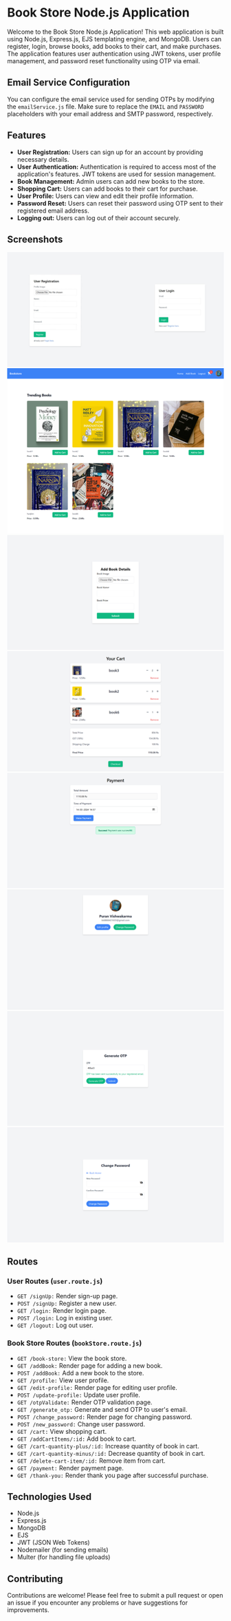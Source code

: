 # Book Store Node.js Application

Welcome to the Book Store Node.js Application! This web application is built using Node.js, Express.js, EJS templating engine, and MongoDB. Users can register, login, browse books, add books to their cart, and make purchases. The application features user authentication using JWT tokens, user profile management, and password reset functionality using OTP via email.

## Email Service Configuration

You can configure the email service used for sending OTPs by modifying the `emailService.js` file. Make sure to replace the `EMAIL` and `PASSWORD` placeholders with your email address and SMTP password, respectively.

## Features

- **User Registration:** Users can sign up for an account by providing necessary details.
- **User Authentication:** Authentication is required to access most of the application's features. JWT tokens are used for session management.
- **Book Management:** Admin users can add new books to the store.
- **Shopping Cart:** Users can add books to their cart for purchase.
- **User Profile:** Users can view and edit their profile information.
- **Password Reset:** Users can reset their password using OTP sent to their registered email address.
- **Logging out:** Users can log out of their account securely.

## Screenshots

![App Screenshot](https://github.com/puran66/Book-Store-NodeJs/blob/main/public/images/login.png)
![App Screenshot](https://github.com/puran66/Book-Store-NodeJs/blob/main/public/images/home.png)
![App Screenshot](https://github.com/puran66/Book-Store-NodeJs/blob/main/public/images/addBook.png)
![App Screenshot](https://github.com/puran66/Book-Store-NodeJs/blob/main/public/images/cart.png)
![App Screenshot](https://github.com/puran66/Book-Store-NodeJs/blob/main/public/images/payment.png)
![App Screenshot](https://github.com/puran66/Book-Store-NodeJs/blob/main/public/images/profile.png)
![App Screenshot](https://github.com/puran66/Book-Store-NodeJs/blob/main/public/images/otp.png)
![App Screenshot](https://github.com/puran66/Book-Store-NodeJs/blob/main/public/images/password.png)

## Routes

### User Routes (`user.route.js`)

- `GET /signUp:` Render sign-up page.
- `POST /signUp:` Register a new user.
- `GET /login:` Render login page.
- `POST /login:` Log in existing user.
- `GET /logout:` Log out user.

### Book Store Routes (`bookStore.route.js`)

- `GET /book-store:` View the book store.
- `GET /addBook:` Render page for adding a new book.
- `POST /addBook:` Add a new book to the store.
- `GET /profile:` View user profile.
- `GET /edit-profile:` Render page for editing user profile.
- `POST /update-profile:` Update user profile.
- `GET /otpValidate:` Render OTP validation page.
- `GET /generate_otp:` Generate and send OTP to user's email.
- `POST /change_password:` Render page for changing password.
- `POST /new_password:` Change user password.
- `GET /cart:` View shopping cart.
- `GET /addCartItems/:id:` Add book to cart.
- `GET /cart-quantity-plus/:id:` Increase quantity of book in cart.
- `GET /cart-quantity-minus/:id:` Decrease quantity of book in cart.
- `GET /delete-cart-item/:id:` Remove item from cart.
- `GET /payment:` Render payment page.
- `GET /thank-you:` Render thank you page after successful purchase.


## Technologies Used

- Node.js
- Express.js
- MongoDB
- EJS
- JWT (JSON Web Tokens)
- Nodemailer (for sending emails)
- Multer (for handling file uploads)

## Contributing

Contributions are welcome! Please feel free to submit a pull request or open an issue if you encounter any problems or have suggestions for improvements.


